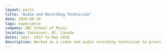 ```yaml
---
layout: posts
title: "Audio and Recording Technician"
date: 2020-09-16
tags: experience
company: UBC School of Music
location: Vancouver, BC, Canada
dates: Sept. 2017 to May 2018
description: Worked as a video and audio recording technician to provide secure, reliable access to the School of Music’s various events as well as doctoral recitals. Responsible for conception of recording configuration, set-up and take down of equipment, video and audio editing, and delivery of recordings to clients.
---
```

